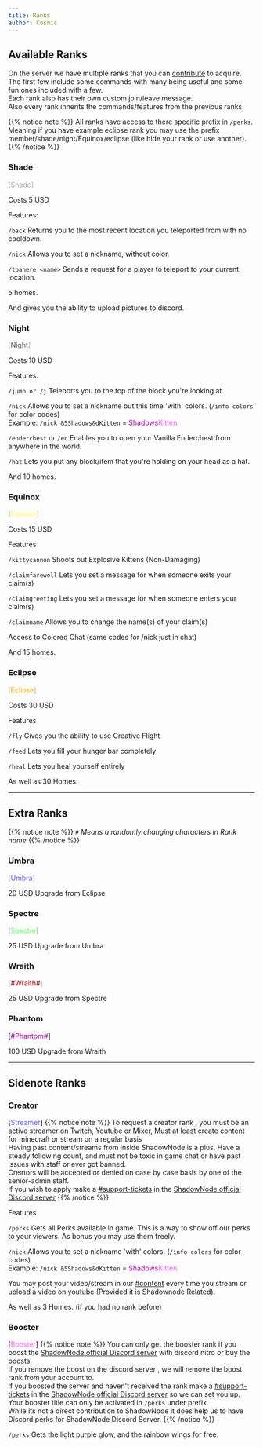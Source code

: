 ```yaml
---
title: Ranks
author: Cosmic
---
```


## Available Ranks
On the server we have multiple ranks that you can [contribute](https://shop.shadownode.ca/) to acquire. \
The first few include some commands with many being useful and some fun ones included with a few. \
Each rank also has their own custom join/leave message. \
Also every rank inherits the commands/features from the previous ranks.

{{% notice note %}}
All ranks have access to there specific prefix in `/perks`. \
Meaning if you have example eclipse rank you may use the prefix member/shade/night/Equinox/eclipse (like hide your rank or use another).
{{% /notice %}}

### Shade

<span style="color: #AAAAAA">[</span><span style="color: #AAAAAA">Shade</span><span style="color: #AAAAAA">]</span>

Costs 5 USD

Features:

`/back` Returns you to the most recent location you teleported from with no cooldown. 

`/nick` Allows you to set a nickname, without color. 

`/tpahere <name>` Sends a request for a player to teleport to your current location. 

5 homes. 

And gives you the ability to upload pictures to discord.

### Night

<span style="color: #AAAAAA">[</span><span style="color: #555555">Night</span><span style="color: #AAAAAA">]</span>

Costs 10 USD

Features:
	
`/jump or /j` Teleports you to the top of the block you're looking at.

`/nick` Allows you to set a nickname but this time 'with' colors. (`/info colors` for color codes) \
	Example: `/nick &5Shadows&dKitten` = <span style="color: #AA00AA">Shadows</span><span style="color: #FF55FF">Kitten </span>

`/enderchest` or `/ec` Enables you to open your Vanilla Enderchest from anywhere in the world. 

`/hat` Lets you put any block/item that you're holding on your head as a hat.

And 10 homes.

### Equinox

<span style="color: #AAAAAA">[</span><span style="color: #FFFF55">Equinox</span><span style="color: #AAAAAA">]</span>

Costs 15 USD

Features

`/kittycannon` Shoots out Explosive Kittens (Non-Damaging)

`/claimfarewell` Lets you set a message for when someone exits your claim(s)

`/claimgreeting` Lets you set a message for when someone enters your claim(s)

`/claimname` Allows you to change the name(s) of your claim(s)

Access to Colored Chat (same codes for /nick just in chat)

And 15 homes.

### Eclipse

<span style="color: #AAAAAA">[</span><span style="color: #FFAA00">Eclipse</span><span style="color: #AAAAAA">]</span>

Costs 30 USD

Features 

`/fly` Gives you the ability to use Creative Flight

`/feed` Lets you fill your hunger bar completely

`/heal` Lets you heal yourself entirely

As well as 30 Homes.

----

## Extra Ranks

{{% notice note %}}
*``#`` Means a randomly changing characters in Rank name*
{{% /notice %}}

### Umbra

<span style="color: #AAAAAA">[</span><span style="color: #5555FF">Umbra</span><span style="color: #AAAAAA">]</span>

20 USD Upgrade from Eclipse

### Spectre

<span style="color: #AAAAAA">[</span><span style="color: #55FF55">Spectre</span><span style="color: #AAAAAA">]</span>

25 USD Upgrade from Umbra

### Wraith

<span style="color: #AAAAAA">[</span><span style="color: #AA0000">#Wraith#</span><span style="color: #AAAAAA">]</span>

25 USD Upgrade from Spectre

### Phantom

<span style="color: #000000">[</span><span style="color: #AA00AA">#Phantom#</span><span style="color: #000000">]</span>

100 USD Upgrade from Wraith

----

## Sidenote Ranks

### Creator

<span style="color: #000000">[</span><span style="color: #5555FF">Streamer</span><span style="color: #000000">]</span>
{{% notice note %}}
To request a creator rank , you must be an active streamer on Twitch, Youtube or Mixer, Must at least create content for minecraft or stream on a regular basis\
Having past content/streams from inside ShadowNode is a plus. Have a steady following count, and must not be toxic in game chat or have past issues with staff or ever got banned.\
Creators will be accepted or denied on case by case basis by one of the senior-admin staff.\
If you wish to apply make a [#support-tickets](https://discordapp.com/channels/124188711603798016/379180312871043073) in the [ShadowNode official Discord server](../../wiki/commands/#discord)
{{% /notice %}}

Features 

`/perks` Gets all Perks available in game. This is a way to show off our perks to your viewers. As bonus you may use them freely.

`/nick` Allows you to set a nickname 'with' colors. (`/info colors` for color codes) \
	Example: `/nick &5Shadows&dKitten` = <span style="color: #AA00AA">Shadows</span><span style="color: #FF55FF">Kitten </span>

You may post your video/stream in our [#content](https://discordapp.com/channels/124188711603798016/383503183391096832) every time you stream or upload a video on youtube (Provided it is Shadownode Related).

As well as 3 Homes. (if you had no rank before)

### Booster

<span style="color: #000000">[</span><span style="color: #FF55FF">Booster</span><span style="color: #000000">]</span>
{{% notice note %}}
You can only get the booster rank if you boost the [ShadowNode official Discord server](../../wiki/commands/#discord) with discord nitro or buy the boosts.\
If you remove the boost on the discord server , we will remove the boost rank from your account to.\
If you boosted the server and haven't received the rank make a [#support-tickets](https://discordapp.com/channels/124188711603798016/379180312871043073) in the [ShadowNode official Discord server](../../wiki/commands/#discord) so we can set you up.\
Your booster title can only be activated in `/perks` under prefix.\
While its not a direct contribution to ShadowNode it does help us to have Discord perks for ShadowNode Discord Server.
{{% /notice %}}

`/perks` Gets the light purple glow, and the rainbow wings for free.